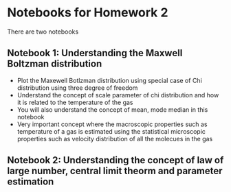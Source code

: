 # Notebooks for Homework 2
There are two notebooks 
## Notebook 1: Understanding the Maxwell Boltzman distribution
* Plot the Maxewell Botlzman distribution using special case of Chi distribution using three degree of freedom
* Understand the concept of scale parameter of chi distribution and how it is related to the temperature of the gas
* You will also understand the concept of mean, mode median in this notebook
* Very important concept where the macroscopic properties such as temperature of a gas is estimated using the statistical microscopic properties such as velocity distribution of all the molecues in the gas
## Notebook 2: Understanding the concept of law of large number, central limit theorm and parameter estimation
